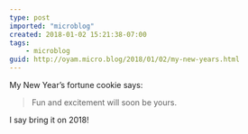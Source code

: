 ```yaml
---
type: post
imported: "microblog"
created: 2018-01-02 15:21:38-07:00
tags:
    - microblog
guid: http://oyam.micro.blog/2018/01/02/my-new-years.html
---
```

My New Year’s fortune cookie says:

> Fun and excitement will soon be yours.

I say bring it on 2018!
